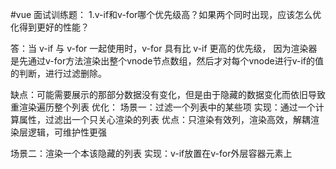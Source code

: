 #vue 面试训练题：
1.v-if和v-for哪个优先级高？如果两个同时出现，应该怎么优化得到更好的性能？

答：当 v-if 与 v-for 一起使用时，v-for 具有比 v-if 更高的优先级，
    因为渲染器是先通过v-for方法渲染出整个vnode节点数组，然后才对每个vnode进行v-if的值的判断，进行过滤删除。
    
   缺点：可能需要展示的那部分数据没有变化，但是由于隐藏的数据变化而依旧导致重渲染遍历整个列表
   优化：
   场景一：过滤一个列表中的某些项
   实现：通过一个计算属性，过滤出一个只关心渲染的列表
   优点：只渲染有效列，渲染高效，解耦渲染层逻辑，可维护性更强

   场景二：渲染一个本该隐藏的列表
   实现：v-if放置在v-for外层容器元素上
